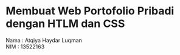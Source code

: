 # Membuat Web Portofolio Pribadi dengan HTLM dan CSS

Nama : Atqiya Haydar Luqman <br>
NIM : 13522163
  
